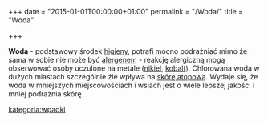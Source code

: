 +++
date = "2015-01-01T00:00:00+01:00"
permalink = "/Woda/"
title = "Woda"

+++

**Woda** - podstawowy środek [higieny](/atopedia/Higiena "wikilink"), potrafi mocno podrażniać mimo że sama w sobie nie może być [alergenem](/atopedia/Alergen "wikilink") - reakcję alergiczną mogą obserwować osoby uczulone na metale ([nikiel](/atopedia/nikiel "wikilink"), [kobalt](/atopedia/kobalt "wikilink")). Chlorowana woda w dużych miastach szczególnie źle wpływa na [skórę atopową](/atopedia/skóra_atopowa "wikilink"). Wydaje się, że woda w mniejszych miejscowościach i wsiach jest o wiele lepszej jakości i mniej podrażnia skórę.

[kategoria:wpadki](/atopedia/kategoria:wpadki "wikilink")